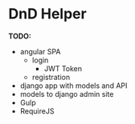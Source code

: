 # DnD Helper


**TODO:**
 - angular SPA
    - login
        - JWT Token
    - registration
 - django app with models and API
 - models to django admin site
 - Gulp
 - RequireJS

